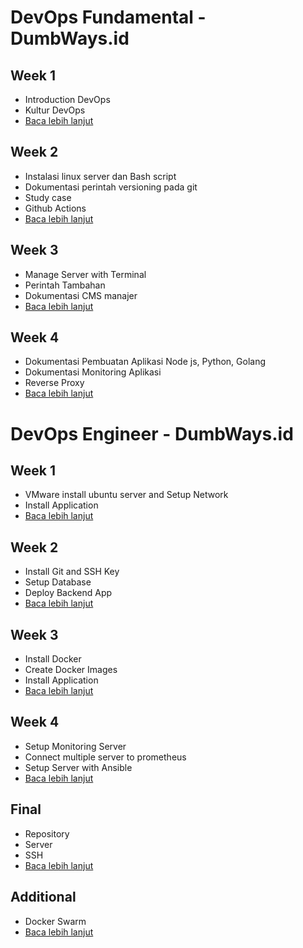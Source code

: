 # DevOps Fundamental - DumbWays.id

## Week 1

- Introduction DevOps
- Kultur DevOps
- [Baca lebih lanjut](week-1/README.md)

## Week 2

- Instalasi linux server dan Bash script
- Dokumentasi perintah versioning pada git
- Study case
- Github Actions
- [Baca lebih lanjut](week-2/README.md)

## Week 3

- Manage Server with Terminal
- Perintah Tambahan
- Dokumentasi CMS manajer
- [Baca lebih lanjut](week-3/README.md)

## Week 4

- Dokumentasi Pembuatan Aplikasi Node js, Python, Golang
- Dokumentasi Monitoring Aplikasi
- Reverse Proxy
- [Baca lebih lanjut](week-4/README.md)

# DevOps Engineer - DumbWays.id

## Week 1

- VMware install ubuntu server and Setup Network
- Install Application
- [Baca lebih lanjut](Dumbways_Week_1/README.md)

## Week 2

- Install Git and SSH Key
- Setup Database
- Deploy Backend App
- [Baca lebih lanjut](Dumbways_Week_2/README.md)

## Week 3

- Install Docker
- Create Docker Images
- Install Application
- [Baca lebih lanjut](Dumbways_Week_3/README.md)

## Week 4

- Setup Monitoring Server
- Connect multiple server to prometheus
- Setup Server with Ansible
- [Baca lebih lanjut](Dumbways_Week_4/README.md)

## Final

- Repository
- Server
- SSH
- [Baca lebih lanjut](Dumbways_Final_task/README.md)

## Additional

- Docker Swarm
- [Baca lebih lanjut](Dumbways_additional/README.md)